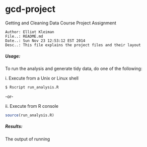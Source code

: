 gcd-project
===========

Getting and Cleaning Data Course Project Assignment

``` text
Author: Elliot Kleiman
File..: README.md
Date..: Sun Nov 23 12:53:12 EST 2014
Desc..: This file explains the project files and their layout
```

##### Usage:

To run the analysis and generate tidy data, do one of the following:

i. Execute from a Unix or Linux shell
``` Shell
$ Rscript run_analysis.R
```
-or-

ii. Execute from R console
``` R
source(run_analysis.R)
```
##### Results:

The output of running 
